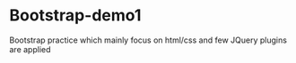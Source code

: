 # Bootstrap-demo1
Bootstrap practice which mainly focus on html/css and few JQuery plugins are applied
